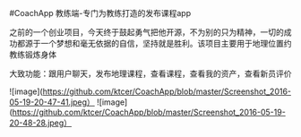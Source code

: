 #CoachApp 教练端-专门为教练打造的发布课程app

之前的一个创业项目，今天终于鼓起勇气把他开源，不为别的只为精神，一切的成功都源于一个梦想和毫无依据的自信，坚持就是胜利。该项目主要用于地理位置约教练锻炼身体

大致功能：跟用户聊天，发布地理课程，查看课程，查看我的资产，查看新员评价

![image](https://github.com/ktcer/CoachApp/blob/master/Screenshot_2016-05-19-20-47-41.jpeg）
![image](https://github.com/ktcer/CoachApp/blob/master/Screenshot_2016-05-19-20-48-28.jpeg）
